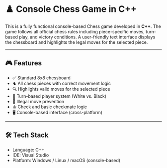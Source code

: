 # ♟️ Console Chess Game in C++

This is a fully functional console-based Chess game developed in **C++**. The game follows all official chess rules including piece-specific moves, turn-based play, and victory conditions. A user-friendly text interface displays the chessboard and highlights the legal moves for the selected piece.

---

## 🎮 Features

- ✅ Standard 8x8 chessboard
- ♞ All chess pieces with correct movement logic
- 🔍 Highlights valid moves for the selected piece
- 🔁 Turn-based player system (White vs. Black)
- 🚫 Illegal move prevention
- ♔ Check and basic checkmate logic 
- 🖥️ Console-based interface (cross-platform)

---

## 🛠️ Tech Stack

- Language: C++
- IDE: Visual Studio 
- Platform: Windows / Linux / macOS (console-based)

